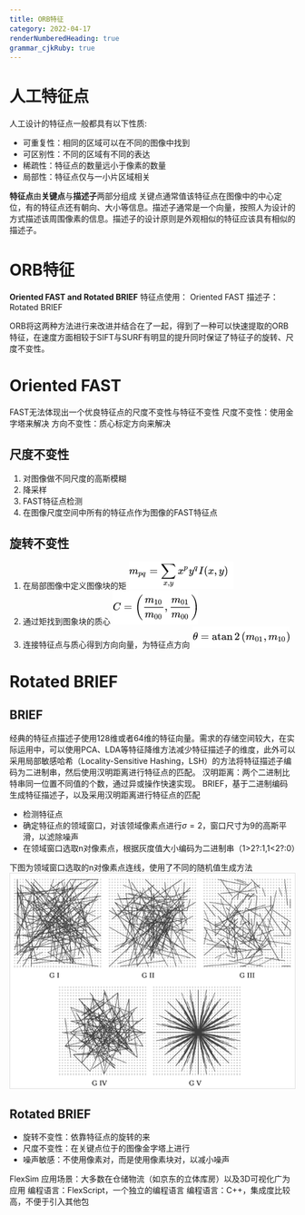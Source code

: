 ```yaml
---
title: ORB特征
category: 2022-04-17
renderNumberedHeading: true
grammar_cjkRuby: true
---
```



# 人工特征点
人工设计的特征点一般都具有以下性质:
- 可重复性：相同的区域可以在不同的图像中找到
- 可区别性：不同的区域有不同的表达
- 稀疏性：特征点的数量远小于像素的数量
- 局部性：特征点仅与一小片区域相关

**特征点**由**关键点**与**描述子**两部分组成
关键点通常值该特征点在图像中的中心定位，有的特征点还有朝向、大小等信息。描述子通常是一个向量，按照人为设计的方式描述该周围像素的信息。描述子的设计原则是外观相似的特征应该具有相似的描述子。

# ORB特征
**Oriented FAST and Rotated BRIEF**
特征点使用： Oriented FAST
描述子：Rotated BRIEF

ORB将这两种方法进行来改进并结合在了一起，得到了一种可以快速提取的ORB特征，在速度方面相较于SIFT与SURF有明显的提升同时保证了特征子的旋转、尺度不变性。

# Oriented FAST
FAST无法体现出一个优良特征点的尺度不变性与特征不变性
尺度不变性：使用金字塔来解决
方向不变性：质心标定方向来解决

## 尺度不变性
1. 对图像做不同尺度的高斯模糊
2. 降采样
3. FAST特征点检测
4. 在图像尺度空间中所有的特征点作为图像的FAST特征点

## 旋转不变性
1. 在局部图像中定义图像块的矩
   ![enter description here](./images/1650245567465.png)
2. 通过矩找到图象块的质心
   ![enter description here](./images/1650245577093.png)
3. 连接特征点与质心得到方向向量，为特征点方向
   ![enter description here](./images/1650245586868.png)
   
   
# Rotated BRIEF
## BRIEF
经典的特征点描述子使用128维或者64维的特征向量。需求的存储空间较大，在实际运用中，可以使用PCA、LDA等特征降维方法减少特征描述子的维度，此外可以采用局部敏感哈希（Locality-Sensitive Hashing，LSH）的方法将特征描述子编码为二进制串，然后使用汉明距离进行特征点的匹配。
汉明距离：两个二进制比特串同一位置不同值的个数，通过异或操作快速实现。
BRIEF，基于二进制编码生成特征描述子，以及采用汉明距离进行特征点的匹配
- 检测特征点
- 确定特征点的领域窗口，对该领域像素点进行$\sigma=2$，窗口尺寸为9的高斯平滑，以滤除噪声
- 在领域窗口选取n对像素点，根据灰度值大小编码为二进制串（1>2?:1,1<2?:0）

下图为领域窗口选取的n对像素点连线，使用了不同的随机值生成方法
![enter description here](./images/1650247305090.png)

## Rotated BRIEF
- 旋转不变性：依靠特征点的旋转的来
- 尺度不变性：在关键点位于的图像金字塔上进行
- 噪声敏感：不使用像素对，而是使用像素块对，以减小噪声


FlexSim
应用场景：大多数在仓储物流（如京东的立体库房）以及3D可视化广为应用
编程语言：FlexScript，一个独立的编程语言
编程语言：C+\+，集成度比较高，不便于引入其他包


